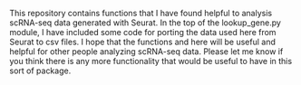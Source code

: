 This repository contains functions that I have found helpful to analysis scRNA-seq data generated with Seurat. In the top of the lookup_gene.py module, I have included some code for porting the data used here from Seurat to csv files. I hope that the functions and here will be useful and helpful for other people analyzing scRNA-seq data. Please let me know if you think there is any more functionality that would be useful to have in this sort of package.
